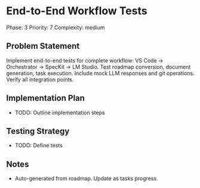 # End-to-End Workflow Tests

Phase: 3
Priority: 7
Complexity: medium

## Problem Statement
Implement end-to-end tests for complete workflow: VS Code → Orchestrator → SpecKit → LM Studio. Test roadmap conversion, document generation, task execution. Include mock LLM responses and git operations. Verify all integration points.

## Implementation Plan
- TODO: Outline implementation steps

## Testing Strategy
- TODO: Define tests

## Notes
- Auto-generated from roadmap. Update as tasks progress.